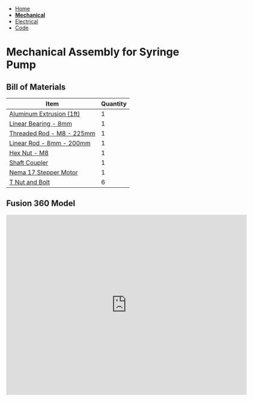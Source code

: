 - [Home](/Syringe-Pump/)
- **[Mechanical](/Syringe-Pump/mechanical)**
- [Electrical](/Syringe-Pump/electrical)
- [Code](/Syringe-Pump/code)

# Mechanical Assembly for Syringe Pump

## Bill of Materials

Item         | Quantity
------------ | -------------
[Aluminum Extrusion (1ft)](https://www.mcmaster.com/47065T107/) | 1 
[Linear Bearing - 8mm](https://www.mcmaster.com/61205K75/) | 1 
[Threaded Rod - M8 - 225mm](https://www.mcmaster.com/1078N32/) | 1 
[Linear Rod - 8mm - 200mm](https://www.mcmaster.com/6112K44/) | 1 
[Hex Nut - M8](https://www.mcmaster.com/90592A022/) | 1 
[Shaft Coupler](https://www.mcmaster.com/2464K19/) | 1 
[Nema 17 Stepper Motor](https://www.mcmaster.com/6627T66/) | 1 
[T Nut and Bolt](https://www.mcmaster.com/47065T139/) | 6 


## Fusion 360 Model

<iframe src="https://vanderbilt425.autodesk360.com/shares/public/SH56a43QTfd62c1cd968211893976aa622ea?mode=embed" width="640" height="480" allowfullscreen="true" webkitallowfullscreen="true" mozallowfullscreen="true"  frameborder="0"></iframe>
